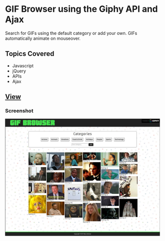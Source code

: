 # GIF Browser using the Giphy API and Ajax

Search for GIFs using the default category or add your own.  GIFs automatically animate on mouseover.

## Topics Covered
* Javascript
* jQuery
* APIs
* Ajax

## [View](https://maxrjohnson23.github.io/GIF-Browser/ "GIF Browser")

### Screenshot
![GIF Browser Screenshot](sample/screenshot.jpg?raw=true "GIF Browser")

